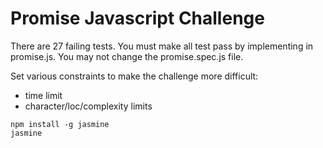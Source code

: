 # Promise Javascript Challenge

There are 27 failing tests. You must make all test pass by implementing in promise.js. You may not change the promise.spec.js file.

Set various constraints to make the challenge more difficult:
 - time limit
 - character/loc/complexity limits

```shell
npm install -g jasmine
jasmine
```